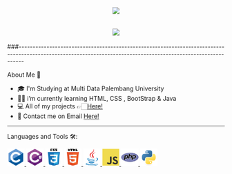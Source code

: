 <div align="center"> 
  <img width="400" src="https://i.pinimg.com/564x/f6/12/59/f612594566e8455aca1a4f74d861462c.jpg"/>
</div><br />

<p align="center">
    <img src="https://readme-typing-svg.herokuapp.com?color=2C3333&size=30&center=true&vCenter=true&width=550&height=70&lines=Hi,+I'm+Vaness+Jhonathan🗿;From +Information+Systems+Student;">
</p>

###--------------------------------------------------------------------------------------------------------------------------------------------------------------

About Me 🔰
  - 🎓 I'm Studying at Multi Data Palembang University
  - ✍🏻 i’m currently learning HTML, CSS , BootStrap & Java
  - 💻 All of my projects 👉🏻[Here!](https://github.com/VanessJh0)
  - 📧 Contact me on Email [Here!](mailto:lukvj@mhs.mdp.ac.id)

--------------------------------------------------------------------------------------------------------------------------------------------------------------

Languages and Tools 🛠:
<p align="left"> <a href="https://www.cprogramming.com/" target="_blank" rel="noreferrer"> <img src="https://raw.githubusercontent.com/devicons/devicon/master/icons/c/c-original.svg" alt="c" width="40" height="40"/> </a> <a href="https://www.w3schools.com/cs/" target="_blank" rel="noreferrer"> <img src="https://raw.githubusercontent.com/devicons/devicon/master/icons/csharp/csharp-original.svg" alt="csharp" width="40" height="40"/> </a> <a href="https://www.w3schools.com/css/" target="_blank" rel="noreferrer"> <img src="https://raw.githubusercontent.com/devicons/devicon/master/icons/css3/css3-original-wordmark.svg" alt="css3" width="40" height="40"/> </a> <a href="https://www.w3.org/html/" target="_blank" rel="noreferrer"> <img src="https://raw.githubusercontent.com/devicons/devicon/master/icons/html5/html5-original-wordmark.svg" alt="html5" width="40" height="40"/> </a> <a href="https://www.java.com" target="_blank" rel="noreferrer"> <img src="https://raw.githubusercontent.com/devicons/devicon/master/icons/java/java-original.svg" alt="java" width="40" height="40"/> </a> <a href="https://developer.mozilla.org/en-US/docs/Web/JavaScript" target="_blank" rel="noreferrer"> <img src="https://raw.githubusercontent.com/devicons/devicon/master/icons/javascript/javascript-original.svg" alt="javascript" width="40" height="40"/> </a> <a href="https://www.php.net" target="_blank" rel="noreferrer"> <img src="https://raw.githubusercontent.com/devicons/devicon/master/icons/php/php-original.svg" alt="php" width="40" height="40"/> </a> <a href="https://www.python.org" target="_blank" rel="noreferrer"> <img src="https://raw.githubusercontent.com/devicons/devicon/master/icons/python/python-original.svg" alt="python" width="40" height="40"/> </a> </p>
<h1 align="center"></h1>
